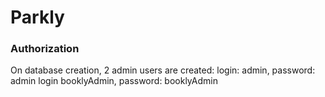 # Parkly

### Authorization
On database creation, 2 admin users are created:
login: admin, password: admin
login booklyAdmin, password: booklyAdmin


 